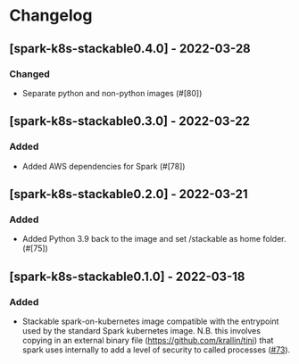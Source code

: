 # Changelog

## [spark-k8s-stackable0.4.0] - 2022-03-28

### Changed

- Separate python and non-python images (#[80])

[#80]: https://github.com/stackabletech/docker-images/pull/80

## [spark-k8s-stackable0.3.0] - 2022-03-22

### Added

- Added AWS dependencies for Spark (#[78])

[#78]: https://github.com/stackabletech/docker-images/pull/78

## [spark-k8s-stackable0.2.0] - 2022-03-21

### Added

- Added Python 3.9 back to the image and set /stackable as home folder. (#[75])

[#75]: https://github.com/stackabletech/docker-images/pull/75

## [spark-k8s-stackable0.1.0] - 2022-03-18

### Added

- Stackable spark-on-kubernetes image compatible with the entrypoint used by the standard Spark kubernetes image. N.B. this involves copying in an external binary file (https://github.com/krallin/tini) that spark uses internally to add a level of security to called processes ([#73]).

[#73]: https://github.com/stackabletech/docker-images/pull/73
